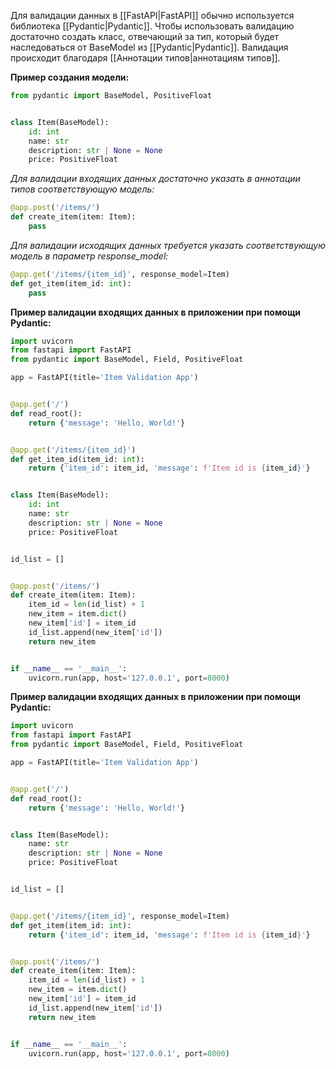 Для валидации данных в [[FastAPI|FastAPI]] обычно используется библиотека [[Pydantic|Pydantic]]. Чтобы использовать валидацию достаточно создать класс, отвечающий за тип, который будет наследоваться от BaseModel из [[Pydantic|Pydantic]]. Валидация происходит благодаря [[Аннотации типов|аннотациям типов]].

**Пример создания модели:**

```Python
from pydantic import BaseModel, PositiveFloat


class Item(BaseModel):
    id: int
    name: str
    description: str | None = None
    price: PositiveFloat
```

*Для валидации входящих данных достаточно указать в аннотации типов соответствующую модель:*

```Python
@app.post('/items/')
def create_item(item: Item):
	pass
```

*Для валидации исходящих данных требуется указать соответствующую модель в параметр response_model:*

```Python
@app.get('/items/{item_id}', response_model=Item)
def get_item(item_id: int):
    pass
```

**Пример валидации входящих данных в приложении при помощи Pydantic:**

```Python
import uvicorn
from fastapi import FastAPI
from pydantic import BaseModel, Field, PositiveFloat

app = FastAPI(title='Item Validation App')


@app.get('/')
def read_root():
    return {'message': 'Hello, World!'}


@app.get('/items/{item_id}')
def get_item_id(item_id: int):
    return {'item_id': item_id, 'message': f'Item id is {item_id}'}


class Item(BaseModel):
    id: int
    name: str
    description: str | None = None
    price: PositiveFloat


id_list = []


@app.post('/items/')
def create_item(item: Item):
    item_id = len(id_list) + 1
    new_item = item.dict()
    new_item['id'] = item_id
    id_list.append(new_item['id'])
    return new_item


if __name__ == '__main__':
    uvicorn.run(app, host='127.0.0.1', port=8000)
```

**Пример валидации входящих данных в приложении при помощи Pydantic:**

```Python
import uvicorn
from fastapi import FastAPI
from pydantic import BaseModel, Field, PositiveFloat

app = FastAPI(title='Item Validation App')


@app.get('/')
def read_root():
    return {'message': 'Hello, World!'}


class Item(BaseModel):
    name: str
    description: str | None = None
    price: PositiveFloat


id_list = []


@app.get('/items/{item_id}', response_model=Item)
def get_item(item_id: int):
    return {'item_id': item_id, 'message': f'Item id is {item_id}'}


@app.post('/items/')
def create_item(item: Item):
    item_id = len(id_list) + 1
    new_item = item.dict()
    new_item['id'] = item_id
    id_list.append(new_item['id'])
    return new_item


if __name__ == '__main__':
    uvicorn.run(app, host='127.0.0.1', port=8000)
```